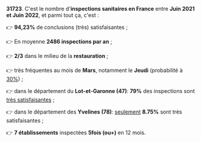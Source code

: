 **31723**. C'est le nombre d'**inspections sanitaires en France** entre **Juin 2021 et Juin 2022**, et parmi tout ça, c'est :   

👉 **94,23%** de conclusions (très) satisfaisantes ;

👉 En moyenne **2486 inspections par an** ;

👉 **2/3** dans le milieu de la **restauration** ;

👉 très fréquentes au mois de **Mars**, notamment le **Jeudi** (probabilité à <u>30%</u>) ;

👉 dans le département du **Lot-et-Garonne (47)**: **79%** des inspections sont <u>très satisfaisantes</u> ;

👉 dans le département des **Yvelines (78)**: <u>seulement</u> **8.75%** sont très satisfaisantes ;

👉 **7 établissements** inspectées **5fois (ou+)** en 12 mois.
